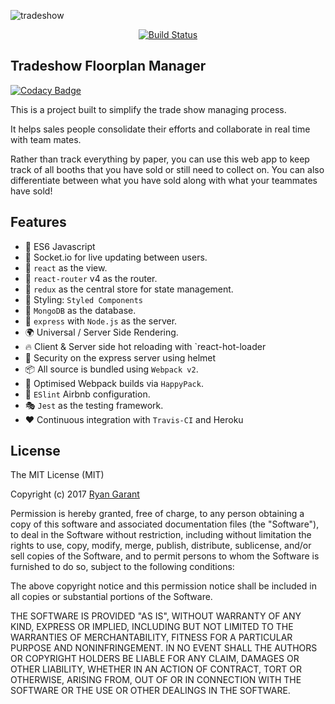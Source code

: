 ![tradeshow](https://cloud.githubusercontent.com/assets/20076677/25107976/6cb4abd6-2387-11e7-8faa-69a684bc3054.gif)
<p align="center">
  <a href="https://travis-ci.org/protoEvangelion/interactiveTradeFloor"><img src="https://img.shields.io/travis/protoEvangelion/interactiveTradeFloor/master.svg?style=flat-square" alt="Build Status" /></a>
</p>

## Tradeshow Floorplan Manager

[![Codacy Badge](https://api.codacy.com/project/badge/Grade/488a2a3f487a4d568d005ec5ef831bfa)](https://www.codacy.com/app/protoEvangelion/interactiveTradeFloor?utm_source=github.com&utm_medium=referral&utm_content=protoEvangelion/interactiveTradeFloor&utm_campaign=badger)

This is a project built to simplify the trade show managing process.

It helps sales people consolidate their efforts and collaborate in real time with team mates.

Rather than track everything by paper, you can use this web app to keep track of all booths that you have sold or still need to collect on.  You can also differentiate between what you have sold along with what your teammates have sold!


## Features

  - 🚀 ES6 Javascript
  - 🔩 Socket.io for live updating between users.
  - 👀 `react` as the view.
  - 🔀 `react-router` v4 as the router.
  - 🏪 `redux` as the central store for state management.
  - 💅  Styling: `Styled Components`
  - 📀 `MongoDB` as the database.
  - 🚄 `express` with `Node.js` as the server.
  - 🌍 Universal / Server Side Rendering.
  - 🔥 Client & Server side hot reloading with `react-hot-loader
  - 👮 Security on the express server using helmet
  - 📦 All source is bundled using `Webpack v2`.
  - 🤖 Optimised Webpack builds via `HappyPack`.
  - 👼 `ESlint` Airbnb configuration.
  - 🎭 `Jest` as the testing framework.
  - ❤️ Continuous integration with `Travis-CI` and Heroku

## License

The MIT License (MIT)

Copyright (c) 2017 [Ryan Garant](https://github.com/protoEvangelion)

Permission is hereby granted, free of charge, to any person obtaining a copy
of this software and associated documentation files (the "Software"), to deal
in the Software without restriction, including without limitation the rights
to use, copy, modify, merge, publish, distribute, sublicense, and/or sell
copies of the Software, and to permit persons to whom the Software is
furnished to do so, subject to the following conditions:

The above copyright notice and this permission notice shall be included in
all copies or substantial portions of the Software.

THE SOFTWARE IS PROVIDED "AS IS", WITHOUT WARRANTY OF ANY KIND, EXPRESS OR
IMPLIED, INCLUDING BUT NOT LIMITED TO THE WARRANTIES OF MERCHANTABILITY,
FITNESS FOR A PARTICULAR PURPOSE AND NONINFRINGEMENT. IN NO EVENT SHALL THE
AUTHORS OR COPYRIGHT HOLDERS BE LIABLE FOR ANY CLAIM, DAMAGES OR OTHER
LIABILITY, WHETHER IN AN ACTION OF CONTRACT, TORT OR OTHERWISE, ARISING FROM,
OUT OF OR IN CONNECTION WITH THE SOFTWARE OR THE USE OR OTHER DEALINGS IN
THE SOFTWARE.
